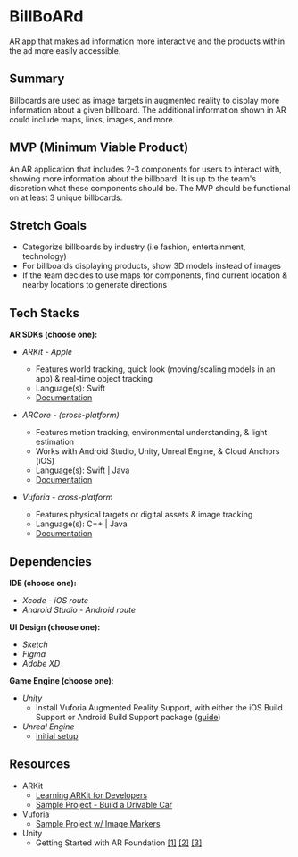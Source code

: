 # BillBoARd
AR app that makes ad information more interactive and the products within the ad more easily accessible. 


## Summary
Billboards are used as image targets in augmented reality to display more information about a given billboard. The additional information shown in AR could include maps, links, images, and more.


## MVP (Minimum Viable Product)

An AR application that includes 2-3 components for users to interact with, showing more information about the billboard. It is up to the team's discretion what these components should be. The MVP should be functional on at least 3 unique billboards.



## Stretch Goals

- Categorize billboards by industry (i.e fashion, entertainment, technology)
- For billboards displaying products, show 3D models instead of images
- If the team decides to use maps for components, find current location & nearby locations to generate directions



## Tech Stacks

**AR SDKs (choose one):**

- *ARKit - Apple* 

  - Features world tracking, quick look (moving/scaling models in an app) & real-time object tracking
  - Language(s): Swift
  - [Documentation](https://developer.apple.com/documentation/arkit)

- *ARCore - (cross-platform)*

  - Features motion tracking, environmental understanding, & light estimation
  - Works with Android Studio, Unity, Unreal Engine, & Cloud Anchors (iOS)
  - Language(s): Swift | Java 
  - [Documentation](https://developers.google.com/ar)

- *Vuforia - cross-platform*

  - Features physical targets or digital assets & image tracking
  - Language(s): C++ | Java
  - [Documentation](https://library.vuforia.com/articles/Training/getting-started-with-vuforia-in-unity.html)

  

## Dependencies

**IDE (choose one):**

- *Xcode - iOS route*
- *Android Studio - Android route*



**UI Design (choose one):**

- *Sketch*
- *Figma*
- *Adobe XD*



**Game Engine (choose one)**: 

- *Unity*
  - Install Vuforia Augmented Reality Support, with either the iOS Build Support or Android Build Support package ([guide](https://docs.unity3d.com/Manual/vuforia_get_started_project_setup.html))
- *Unreal Engine*
  - [Initial setup](https://www.linkedin.com/learning/introduction-to-ar-with-unreal-and-xcode-for-developers/welcome?u=70198226)



## Resources

- ARKit
  - [Learning ARKit for Developers](https://www.linkedin.com/learning/learning-arkit-for-developers/welcome?u=70198226)
  - [Sample Project - Build a Drivable Car](https://www.linkedin.com/learning/arkit-and-unity-build-a-drivable-car-in-augmented-reality/introduction?u=70198226)
- Vuforia
  - [Sample Project w/ Image Markers](https://www.linkedin.com/learning/unity-and-vuforia-trying-on-watches-in-augmented-reality/create-an-augmented-reality-watch-try-on-app?u=70198226)
- Unity
  - Getting Started with AR Foundation [[1]](https://www.youtube.com/watch?v=Ml2UakwRxjk) [[2]](https://www.youtube.com/watch?v=Ml2UakwRxjk) [[3]](https://www.youtube.com/watch?v=0mpsiO2lCx0&list=PL6VJLOFcTt7awvyIGIbLLPOBrW6-Y1R-J)




